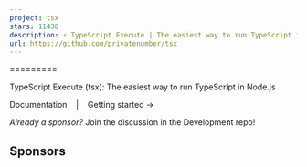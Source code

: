```yaml
---
project: tsx
stars: 11438
description: ⚡️ TypeScript Execute | The easiest way to run TypeScript in Node.js
url: https://github.com/privatenumber/tsx
---
```


  
  
  

=========

TypeScript Execute (tsx): The easiest way to run TypeScript in Node.js  
  
Documentation    |    Getting started →

  

_Already a sponsor?_ Join the discussion in the Development repo!

Sponsors
--------
